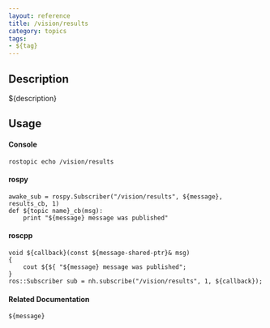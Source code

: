 ```yaml
---
layout: reference
title: /vision/results
category: topics
tags: 
- ${tag}
---
```


## Description
${description}

## Usage
#### Console
```
rostopic echo /vision/results
```

#### rospy
```
awake_sub = rospy.Subscriber("/vision/results", ${message}, results_cb, 1)
def ${topic name}_cb(msg):
    print "${message} message was published"
```

#### roscpp
```
void ${callback}(const ${message-shared-ptr}& msg)
{
    cout ${${ "${message} message was published";
}
ros::Subscriber sub = nh.subscribe("/vision/results", 1, ${callback});
```

#### Related Documentation
``${message}``